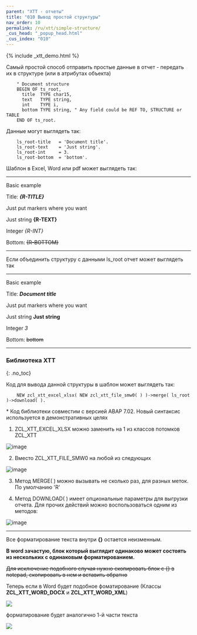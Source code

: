 ```yaml
---
parent: "XTT - отчеты"
title: "010 Вывод простой структуры"
nav_order: 10
permalink: /ru/xtt/simple-structure/
_cus_head: "_popup_head.html"
_cus_index: "010"
---
```


{% include _xtt_demo.html %}

Самый простой способ отправить простые данные в отчет - передать их в структуре (или в атрибутах объекта)
```abap
    " Document structure
    BEGIN OF ts_root,
      title  TYPE char15,
      text   TYPE string,
      int    TYPE i,
      bottom TYPE string, " Any field could be REF TO, STRUCTURE or TABLE
    END OF ts_root.
```

Данные могут выглядеть так:
```abap
    ls_root-title   = 'Document title'.
    ls_root-text    = 'Just string'.
    ls_root-int     = 3.
    ls_root-bottom  = 'bottom'.
```

Шаблон в Excel, Word или pdf может выглядеть так:

***
Basic example

Title: **_{R-TITLE}_**

Just put markers where you want

Just string    **{R-TEXT}**

Integer        _{R-INT}_

Bottom: ~~{R-BOTTOM}~~

***

Если объединить структуру с данными ls_root отчет может выглядеть так

***
Basic example

Title: **_Document title_**

Just put markers where you want

Just string    **Just string**

Integer        _3_

Bottom: ~~bottom~~
***

### Библиотека XTT
{: .no_toc}

Код для вывода данной структуры в шаблон может выглядеть так:

```abap
    NEW zcl_xtt_excel_xlsx( NEW zcl_xtt_file_smw0( ) )->merge( ls_root )->download( ).
```

\* Код библиотеки совместим с версией ABAP 7.02. Новый синтаксис используется в демонстративных целях

1) ZCL_XTT_EXCEL_XLSX  можно заменить на 1 из классов потомков ZCL_XTT

![image](https://user-images.githubusercontent.com/36256417/103254809-06612180-49b1-11eb-9d5f-6ed0125e18f9.png)

2) Вместо ZCL_XTT_FILE_SMW0 на любой из следующих

![image](https://user-images.githubusercontent.com/36256417/103254904-75d71100-49b1-11eb-825f-9c8ca2885253.png)

3) Метод MERGE( ) можно вызывать не сколько раз, для разных меток. По умолчанию 'R'

4) Метод DOWNLOAD( ) имеет опциональные параметры для выгрузки отчета. Для прочих действий можно воспользоваться одним из методов:

![image](https://user-images.githubusercontent.com/36256417/103255194-9c497c00-49b2-11eb-9200-70d9b74bd130.png)

***

Все форматирование текста внутри **{}** остается неизменным.

**В word зачастую, блок который выглядит одинаково может состоять из нескольких с одинаковым форматированием.**

~~Для исключение подобного случая нужно скопировать блок с {} в notepad, скопировать в нем и вставить обратно~~

Теперь если в Word будет подобное фоматирование (Классы **ZCL_XTT_WORD_DOCX** и **ZCL_XTT_WORD_XML**)

![](https://raw.githubusercontent.com/wiki/bizhuka/xtt/img/01_word_part_text.png)

форматирование будет аналогично 1-й части текста

![](https://raw.githubusercontent.com/wiki/bizhuka/xtt/img/01_word_part_text_f.png)